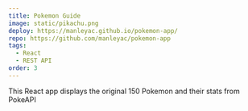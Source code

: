 ```yaml
---
title: Pokemon Guide
image: static/pikachu.png
deploy: https://manleyac.github.io/pokemon-app/
repo: https://github.com/manleyac/pokemon-app
tags:
  - React
  - REST API
order: 3
---
```

This React app displays the original 150 Pokemon and their stats from PokeAPI